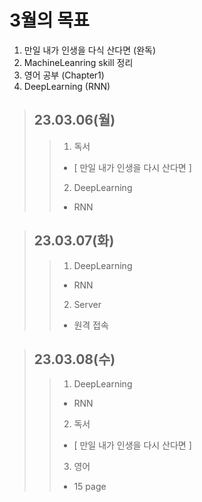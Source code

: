# 3월의 목표

1. 만일 내가 인생을 다식 산다면 (완독)
2. MachineLeanring skill 정리
3. 영어 공부 (Chapter1)
4. DeepLearning (RNN)

> ## 23.03.06(월)
> > 1. 독서  
> >   - [ 만일 내가 인생을 다시 산다면 ]  
> > 
> > 2. DeepLearning   
> >   - RNN
> > 

> ## 23.03.07(화)
> > 1. DeepLearning  
> >   - RNN
> > 
> > 2. Server
> >   - 원격 접속

> ## 23.03.08(수)
> > 1. DeepLearning
> >   - RNN
> >   
> > 2. 독서  
> > - [ 만일 내가 인생을 다시 산다면 ] 
> > 
> > 3. 영어  
> >   - 15 page
